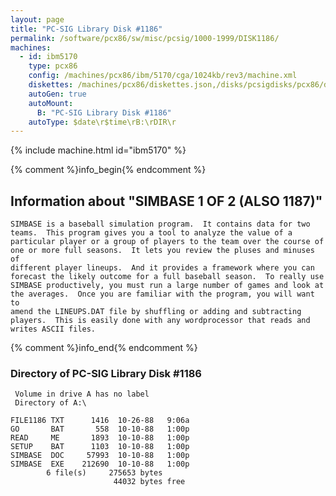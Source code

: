 ```yaml
---
layout: page
title: "PC-SIG Library Disk #1186"
permalink: /software/pcx86/sw/misc/pcsig/1000-1999/DISK1186/
machines:
  - id: ibm5170
    type: pcx86
    config: /machines/pcx86/ibm/5170/cga/1024kb/rev3/machine.xml
    diskettes: /machines/pcx86/diskettes.json,/disks/pcsigdisks/pcx86/diskettes.json
    autoGen: true
    autoMount:
      B: "PC-SIG Library Disk #1186"
    autoType: $date\r$time\rB:\rDIR\r
---
```


{% include machine.html id="ibm5170" %}

{% comment %}info_begin{% endcomment %}

## Information about "SIMBASE 1 OF 2 (ALSO 1187)"

    SIMBASE is a baseball simulation program.  It contains data for two
    teams.  This program gives you a tool to analyze the value of a
    particular player or a group of players to the team over the course of
    one or more full seasons.  It lets you review the pluses and minuses of
    different player lineups.  And it provides a framework where you can
    forecast the likely outcome for a full baseball season.  To really use
    SIMBASE productively, you must run a large number of games and look at
    the averages.  Once you are familiar with the program, you will want to
    amend the LINEUPS.DAT file by shuffling or adding and subtracting
    players.  This is easily done with any wordprocessor that reads and
    writes ASCII files.
{% comment %}info_end{% endcomment %}


### Directory of PC-SIG Library Disk #1186

     Volume in drive A has no label
     Directory of A:\

    FILE1186 TXT      1416  10-26-88   9:06a
    GO       BAT       558  10-10-88   1:00p
    READ     ME       1893  10-10-88   1:00p
    SETUP    BAT      1103  10-10-88   1:00p
    SIMBASE  DOC     57993  10-10-88   1:00p
    SIMBASE  EXE    212690  10-10-88   1:00p
            6 file(s)     275653 bytes
                           44032 bytes free
